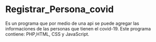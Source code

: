 # Registrar_Persona_covid
Es un programa que por medio de una api se puede agregar las informaciones de las personas que tienen el covid-19. Este programa contiene: PHP,HTML, CSS y JavaScript.
